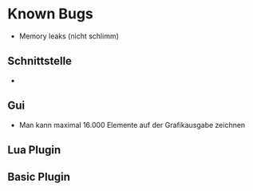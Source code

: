 # Known Bugs

 - Memory leaks (nicht schlimm)

## Schnittstelle

 - 

## Gui

 - Man kann maximal 16.000 Elemente auf der Grafikausgabe zeichnen

## Lua Plugin



## Basic Plugin
